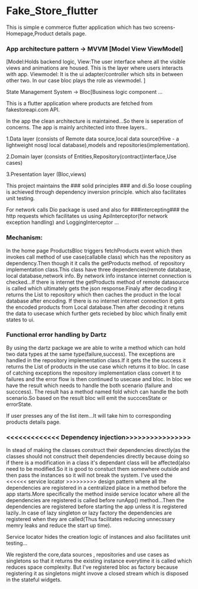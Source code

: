 # Fake_Store_flutter

This is simple e commerce flutter application which has two screens- Homepage,Product details page.


### App architecture pattern -> MVVM [Model View ViewModel]
 
[Model:Holds backend logic,
 View:The user interface where all the visible views and animations are housed.
 This is the layer where users interacts with app.
 Viewmodel: It is the ui adapter/controller which sits in between other two.
 In our case bloc plays the role as viewmodel. 
]

State Management System -> Bloc[Business logic component ...

This is a flutter application where products are fetched from fakestoreapi.com API.

In the app the clean architecture is maintained...So there is  seperation of concerns.
The app is mainly architected into three layers..

1.Data layer (consists of Remote data source,local data source(Hive - a lightweight nosql local database),models and repositories(implementation).

2.Domain layer (consists of Entities,Repository(contract)interface,Use cases)

3.Presentation layer (Bloc,views)

This project maintains the ### solid principles ### and di.So loose coupling is achieved through dependency inversion principle.
which also facilitates unit testing.

For network calls Dio package is used and also for ###intercepting### the http requests which facilitates us using ApiInterceptor(for network exception handling) and LoggingInterceptor ...


### Mechanism:
In the home page ProductsBloc triggers fetchProducts event which then invokes call method of use case(callablle class) which has the repository as dependency.Then though it it calls the getProducts method. of repository implementation class.This class have three dependencies(remote database,
local database,network info. By network info instance internet connection is checked...If there is internet the getProducts method of remote datasource is called which ultimately gets the json response.Finaly after decoding it returns the List<ProductModel> to repository which then caches the product in the local database after encoding. If there is no internet internet connection it gets the encoded products from Local database.Then after decoding it retuns the data to usecase which further gets reciebed by bloc which finally emit states to ui.  

### Functional error handling by Dartz ###

By using the dartz package we are able to write a method which can hold two data types at the same type(failure,success).
The exceptions are handled in the repository implementation class.If it gets the the success it returns the List of products in the use case which returns it to bloc.
In case of catching exceptions the repository implementation class convert it to failures and the error flow is then continued to usecase and bloc.
In bloc we have the result which needs to handle the both scenario (failure and succcess).
The result has a method named fold which can handle the both scenario.So based on the result bloc will emit the succcesState or errorState.    


If user presses any of the list item...It will take him to corresponding products details page.

### <<<<<<<<<<<<< Dependency injection>>>>>>>>>>>>>>>>

In stead of making the classes construct their dependencies directly(as the classes should not construct theit dependencies directly because doing so if there is a modification in a class it's dependant class will be affected(also need to be modified.So it is good to constuct them somewhere outside and then pass the instances so it will not break the system.
I've used the <<<<<< service locator >>>>>>>>> design pattern 
where all the dependencies are registered in a centralized place in a method before the app starts.More specifically the method inside
service locator where all the dependencies are registered is called before runApp() method...Then the dependencies are registered 
before starting the app unless it is registered lazily..In case of lazy singleton or lazy factory the dependencies are registered when they are called(Thus facilitates reducing unnecssary memry leaks and reduce the start up time).

Service locator hides the creation logic of instances and also facilitates unit testing...

We registerd the core,data sources , repositories and use cases as singletons so that it returns the existing instance everytime it is called 
which reduces space complexity. But I've registered bloc as factory because registering it as singletons might invove a closed stream which
is disposed in the stateful widgets. 

